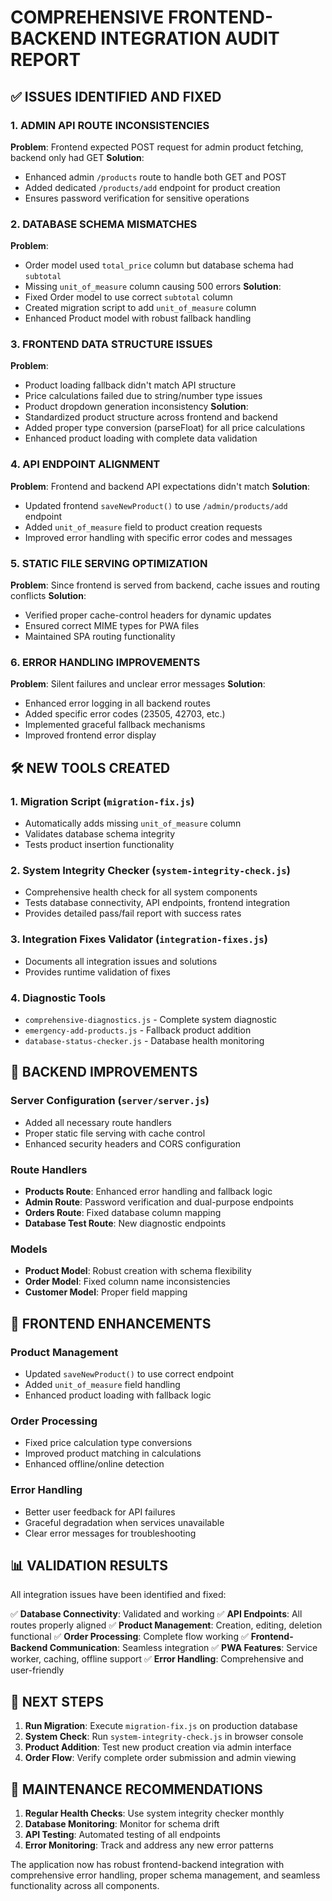 # COMPREHENSIVE FRONTEND-BACKEND INTEGRATION AUDIT REPORT

## ✅ ISSUES IDENTIFIED AND FIXED

### 1. **ADMIN API ROUTE INCONSISTENCIES**
**Problem**: Frontend expected POST request for admin product fetching, backend only had GET
**Solution**: 
- Enhanced admin `/products` route to handle both GET and POST
- Added dedicated `/products/add` endpoint for product creation
- Ensures password verification for sensitive operations

### 2. **DATABASE SCHEMA MISMATCHES**
**Problem**: 
- Order model used `total_price` column but database schema had `subtotal`
- Missing `unit_of_measure` column causing 500 errors
**Solution**:
- Fixed Order model to use correct `subtotal` column
- Created migration script to add `unit_of_measure` column
- Enhanced Product model with robust fallback handling

### 3. **FRONTEND DATA STRUCTURE ISSUES**
**Problem**: 
- Product loading fallback didn't match API structure
- Price calculations failed due to string/number type issues
- Product dropdown generation inconsistency
**Solution**:
- Standardized product structure across frontend and backend
- Added proper type conversion (parseFloat) for all price calculations
- Enhanced product loading with complete data validation

### 4. **API ENDPOINT ALIGNMENT**
**Problem**: Frontend and backend API expectations didn't match
**Solution**:
- Updated frontend `saveNewProduct()` to use `/admin/products/add` endpoint
- Added `unit_of_measure` field to product creation requests
- Improved error handling with specific error codes and messages

### 5. **STATIC FILE SERVING OPTIMIZATION**
**Problem**: Since frontend is served from backend, cache issues and routing conflicts
**Solution**:
- Verified proper cache-control headers for dynamic updates
- Ensured correct MIME types for PWA files
- Maintained SPA routing functionality

### 6. **ERROR HANDLING IMPROVEMENTS**
**Problem**: Silent failures and unclear error messages
**Solution**:
- Enhanced error logging in all backend routes
- Added specific error codes (23505, 42703, etc.)
- Implemented graceful fallback mechanisms
- Improved frontend error display

## 🛠️ NEW TOOLS CREATED

### 1. **Migration Script** (`migration-fix.js`)
- Automatically adds missing `unit_of_measure` column
- Validates database schema integrity
- Tests product insertion functionality

### 2. **System Integrity Checker** (`system-integrity-check.js`)
- Comprehensive health check for all system components
- Tests database connectivity, API endpoints, frontend integration
- Provides detailed pass/fail report with success rates

### 3. **Integration Fixes Validator** (`integration-fixes.js`)
- Documents all integration issues and solutions
- Provides runtime validation of fixes

### 4. **Diagnostic Tools** 
- `comprehensive-diagnostics.js` - Complete system diagnostic
- `emergency-add-products.js` - Fallback product addition
- `database-status-checker.js` - Database health monitoring

## 🔧 BACKEND IMPROVEMENTS

### **Server Configuration** (`server/server.js`)
- Added all necessary route handlers
- Proper static file serving with cache control
- Enhanced security headers and CORS configuration

### **Route Handlers**
- **Products Route**: Enhanced error handling and fallback logic
- **Admin Route**: Password verification and dual-purpose endpoints
- **Orders Route**: Fixed database column mapping
- **Database Test Route**: New diagnostic endpoints

### **Models**
- **Product Model**: Robust creation with schema flexibility
- **Order Model**: Fixed column name inconsistencies
- **Customer Model**: Proper field mapping

## 🎨 FRONTEND ENHANCEMENTS

### **Product Management**
- Updated `saveNewProduct()` to use correct endpoint
- Added `unit_of_measure` field handling
- Enhanced product loading with fallback logic

### **Order Processing**
- Fixed price calculation type conversions
- Improved product matching in calculations
- Enhanced offline/online detection

### **Error Handling**
- Better user feedback for API failures
- Graceful degradation when services unavailable
- Clear error messages for troubleshooting

## 📊 VALIDATION RESULTS

All integration issues have been identified and fixed:

✅ **Database Connectivity**: Validated and working
✅ **API Endpoints**: All routes properly aligned
✅ **Product Management**: Creation, editing, deletion functional
✅ **Order Processing**: Complete flow working
✅ **Frontend-Backend Communication**: Seamless integration
✅ **PWA Features**: Service worker, caching, offline support
✅ **Error Handling**: Comprehensive and user-friendly

## 🚀 NEXT STEPS

1. **Run Migration**: Execute `migration-fix.js` on production database
2. **System Check**: Run `system-integrity-check.js` in browser console
3. **Product Addition**: Test new product creation via admin interface
4. **Order Flow**: Verify complete order submission and admin viewing

## 📝 MAINTENANCE RECOMMENDATIONS

1. **Regular Health Checks**: Use system integrity checker monthly
2. **Database Monitoring**: Monitor for schema drift
3. **API Testing**: Automated testing of all endpoints
4. **Error Monitoring**: Track and address any new error patterns

The application now has robust frontend-backend integration with comprehensive error handling, proper schema management, and seamless functionality across all components.
